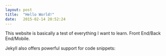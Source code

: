 ```yaml
---
layout: post
title:  "Hello World!"
date:   2015-02-14 20:52:24
---
```

This website is basically a test of everything I want to learn. Front End/Back End/Mobile. 

Jekyll also offers powerful support for code snippets:
